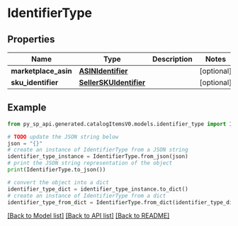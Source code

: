 # IdentifierType


## Properties

Name | Type | Description | Notes
------------ | ------------- | ------------- | -------------
**marketplace_asin** | [**ASINIdentifier**](ASINIdentifier.md) |  | [optional] 
**sku_identifier** | [**SellerSKUIdentifier**](SellerSKUIdentifier.md) |  | [optional] 

## Example

```python
from py_sp_api.generated.catalogItemsV0.models.identifier_type import IdentifierType

# TODO update the JSON string below
json = "{}"
# create an instance of IdentifierType from a JSON string
identifier_type_instance = IdentifierType.from_json(json)
# print the JSON string representation of the object
print(IdentifierType.to_json())

# convert the object into a dict
identifier_type_dict = identifier_type_instance.to_dict()
# create an instance of IdentifierType from a dict
identifier_type_from_dict = IdentifierType.from_dict(identifier_type_dict)
```
[[Back to Model list]](../README.md#documentation-for-models) [[Back to API list]](../README.md#documentation-for-api-endpoints) [[Back to README]](../README.md)


